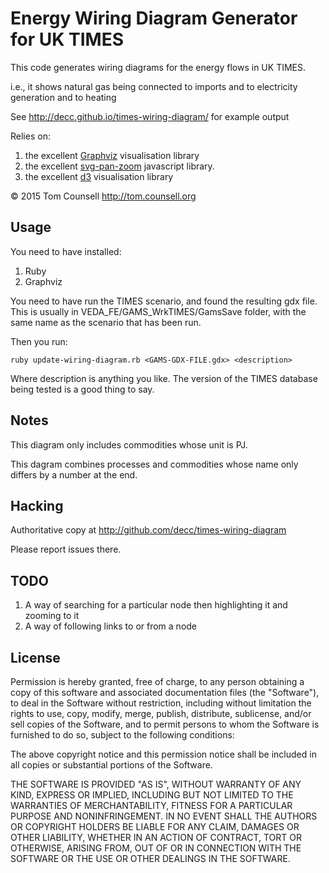 # Energy Wiring Diagram Generator for UK TIMES

This code generates wiring diagrams for the energy flows in UK TIMES. 

i.e., it shows natural gas being connected to imports and to electricity generation and to heating

See http://decc.github.io/times-wiring-diagram/ for example output


Relies on: 

1. the excellent [Graphviz](http://graphviz.org) visualisation library
2. the excellent [svg-pan-zoom](https://github.com/ariutta/svg-pan-zoom) javascript library.
3. the excellent [d3](http://d3js.org) visualisation library

&copy; 2015 Tom Counsell http://tom.counsell.org

## Usage

You need to have installed:

1. Ruby
2. Graphviz

You need to have run the TIMES scenario, and found the resulting gdx file. This is usually in VEDA_FE/GAMS_WrkTIMES/GamsSave folder, with the same name as the scenario that has been run.

Then you run:

    ruby update-wiring-diagram.rb <GAMS-GDX-FILE.gdx> <description>

Where description is anything you like. The version of the TIMES database being tested is a good thing to say.

## Notes

This diagram only includes commodities whose unit is PJ.

This dagram combines processes and commodities whose name only differs by a number at the end.

## Hacking

Authoritative copy at http://github.com/decc/times-wiring-diagram

Please report issues there.

## TODO

1. A way of searching for a particular node then highlighting it and zooming to it
2. A way of following links to or from a node

## License

Permission is hereby granted, free of charge, to any person obtaining a copy
of this software and associated documentation files (the "Software"), to deal
in the Software without restriction, including without limitation the rights
to use, copy, modify, merge, publish, distribute, sublicense, and/or sell
copies of the Software, and to permit persons to whom the Software is
furnished to do so, subject to the following conditions:

The above copyright notice and this permission notice shall be included in
all copies or substantial portions of the Software.

THE SOFTWARE IS PROVIDED "AS IS", WITHOUT WARRANTY OF ANY KIND, EXPRESS OR
IMPLIED, INCLUDING BUT NOT LIMITED TO THE WARRANTIES OF MERCHANTABILITY,
FITNESS FOR A PARTICULAR PURPOSE AND NONINFRINGEMENT. IN NO EVENT SHALL THE
AUTHORS OR COPYRIGHT HOLDERS BE LIABLE FOR ANY CLAIM, DAMAGES OR OTHER
LIABILITY, WHETHER IN AN ACTION OF CONTRACT, TORT OR OTHERWISE, ARISING FROM,
OUT OF OR IN CONNECTION WITH THE SOFTWARE OR THE USE OR OTHER DEALINGS IN
THE SOFTWARE.

